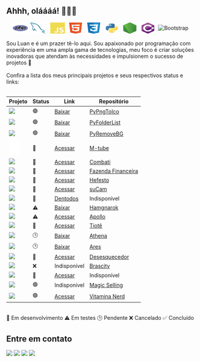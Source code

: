 ## Ahhh, oláááá! 👋👋👋 

<div style="display: inline_block; text-align: center;">
  <img align="center" alt="PHP" height="30" width="40" src="https://raw.githubusercontent.com/devicons/devicon/master/icons/php/php-original.svg">&nbsp;
  <img align="center" alt="MySQL" height="30" width="40" src="https://raw.githubusercontent.com/devicons/devicon/master/icons/mysql/mysql-original.svg"> &nbsp;
  <img align="center" alt="Javascript" height="30" width="40" src="https://raw.githubusercontent.com/devicons/devicon/master/icons/javascript/javascript-plain.svg">&nbsp;
  <img align="center" alt="HTML5" height="30" width="40" src="https://raw.githubusercontent.com/devicons/devicon/master/icons/html5/html5-original.svg">&nbsp;
  <img align="center" alt="CSS" height="30" width="40" src="https://raw.githubusercontent.com/devicons/devicon/master/icons/css3/css3-original.svg">&nbsp;
  <img align="center" alt="Python" height="30" width="40" src="https://raw.githubusercontent.com/devicons/devicon/master/icons/python/python-original.svg">&nbsp;
  <img align="center" alt="NodeJS" height="30" width="40" src="https://raw.githubusercontent.com/devicons/devicon/master/icons/nodejs/nodejs-original.svg">&nbsp;
  <img align="center" alt="NodeJS" height="30" width="40" src="https://raw.githubusercontent.com/devicons/devicon/master/icons/csharp/csharp-original.svg">&nbsp;
  <img align="center" alt="Bootstrap" height="30" width="40" src="https://cdn.jsdelivr.net/gh/devicons/devicon/icons/bootstrap/bootstrap-original.svg">&nbsp;
</div>
<br/>
Sou Luan e é um prazer tê-lo aqui. Sou apaixonado por programação com experiência em uma ampla gama de tecnologias, meu foco é criar soluções inovadoras que atendam às necessidades e impulsionem o sucesso de projetos 🤖
<br/><br/>
Confira a lista dos meus principais projetos e seus respectivos status e links: <br/><br/>

| Projeto       | Status | Link | Repositório                                      |
|---------------|--------------|----------------|-------------------------------------------|
| <img src="https://github.com/luanbiao/PyPngToIco/raw/main/icone.png" height="40">      | 🟢 | [Baixar](https://github.com/luanbiao/PyPngToIco/releases/download/PngToIco/pypngtoico.exe) | [PyPngToIco](https://github.com/luanbiao/PyPngToIco)|
| <img src="https://github.com/luanbiao/PyFolderList/raw/main/icone.png" height="40">      | 🟢 | [Baixar](https://github.com/luanbiao/PyFolderList/releases/download/FolderList/PyFolderList.exe) | [PyFolderList](https://github.com/luanbiao/PyFolderList)|
| <img src="https://github.com/luanbiao/PyRemoveBG/raw/main/icone.png" height="40">      | 🟢 | [Baixar](https://github.com/luanbiao/PyRemoveBG/releases/download/Vers%C3%A3o/PyRemoveBG.exe) | [PyRemoveBG](https://github.com/luanbiao/PyRemoveBG)|
| <img src="https://github.com/luanbiao/m-tube/blob/main/YoutubeDownloaderWebApp/Assets/logow.png" height="40">      | 🚧 | [Acessar](https://mtube.tiote.com.br) | [M-tube](https://github.com/luanbiao/m-tube)|
| <img src="https://github.com/luanbiao/combaTI/raw/main/wwwroot/img/logo.png" height="40">      | 🚧 | [Acessar](https://combati.tiote.com.br) | [Combati](https://github.com/luanbiao/combati)|
| <img src="https://desesquecedor.com.br/uploads/1/anexos/favicon_original.png" height="40">      | 🚧 | [Acessar](https://fazendafinanceira.com.br) | [Fazenda Financeira](https://github.com/luanbiao/fazenda-financeira)|
| <img src="https://desesquecedor.com.br/uploads/1/anexos/hefesto_150.png" height="40">      | 🚧 | [Acessar](https://hefesto.tiote.com.br) | [Hefesto](https://github.com/luanbiao/hefesto)|
| <img src="https://desesquecedor.com.br/uploads/1/anexos/sucamicone.png" height="40">      | 🚧 | [Acessar](https://dentodos.com.br/sucam) | [suCam](https://github.com/luanbiao/sucam)|
| <img src="https://desesquecedor.com.br/uploads/1/anexos/dentodos.png" height="40">      | 🚧 | [Dentodos](https://dentodos.com.br) | Indisponível |
| <img src="https://desesquecedor.com.br/uploads/1/anexos/icone.png" height="40">     | ⚠️ | [Baixar](https://#)      | [Hamgnarok](https://github.com/luanbiao/hamgnarok) |
| <img src="https://zeus.tiote.com.br/imgs/apolo.png" height="40">        | ⚠️ | [Acessar](https://apollo.tiote.com.br)     | [Apollo](https://github.com/luanbiao/apollo) |
| <img src="https://tiote.com.br/tiote_t.png" height="40">         | 🚧 | [Acessar](https://tiote.com.br)     | [Tiotê](https://github.com/luanbiao/tiote) |
| <img src="https://zeus.tiote.com.br/imgs/athena.png" height="40">        | 🕒 | [Baixar](https://zeus.tiote.com.br/apps/athena.apk)    | [Athena](https://github.com/luanbiao/athena) |
| <img src="https://zeus.tiote.com.br/imgs/ares.png" height="40">          | 🕒 | [Baixar](https://zeus.tiote.com.br/apps/ares.apk)    | [Ares](https://github.com/luanbiao/ares) |
| <img src="https://desesquecedor.com.br/img/logo2.webp" height="40"> | 🚧 | [Acessar](https://desesquecedor.com.br)    | [Desesquecedor](https://github.com/luanbiao/desesquecedor_preview) |
| <img src="https://desesquecedor.com.br/uploads/1/anexos/logo_brascity.png" height="40">      | ❌ | Indisponível    | [Brascity](https://github.com/luanbiao/brascity) |
| <img src="https://desesquecedor.com.br/uploads/1/anexos/logo_fefute.png" height="40">        | 🚧 | [Acessar](https://fefute.com.br)     | Indisponível |
| <img src="https://desesquecedor.com.br/uploads/1/anexos/magicselling.png" height="40">  | 🟢 | Indisponível | [Magic Selling](https://github.com/luanbiao/magicselling) |
| <img src="https://vitaminanerd.com.br/marcas/Logo%20PinT.png" height="40"> | 🟢 | [Acessar](https://vitaminanerd.com.br)      | [Vitamina Nerd](https://github.com/luanbiao/vitaminanerd) |

<div style="display: inline_block"><br>
🚧 Em desenvolvimento
⚠️ Em testes  
🕒 Pendente
❌ Cancelado
✅ Concluído
</div>


## Entre em contato

<div> 
  <a href="https://instagram.com/luanbiao" target="_blank"><img src="https://img.shields.io/badge/-Instagram-%23E4405F?style=for-the-badge&logo=instagram&logoColor=white" target="_blank"></a>
  <a href="https://discord.gg/wagxzStdcR" target="_blank"><img src="https://img.shields.io/badge/Discord-7289DA?style=for-the-badge&logo=discord&logoColor=white" target="_blank"></a> 
  <a href = "mailto:luanbiao@hotmail.com"><img src="https://img.shields.io/badge/-Hotmail-%23333?style=for-the-badge&logo=hotmail&logoColor=white" target="_blank"></a>
  <a href="https://www.linkedin.com/in/luan-bi%C3%A3o-88028412b/" target="_blank"><img src="https://img.shields.io/badge/-LinkedIn-%230077B5?style=for-the-badge&logo=linkedin&logoColor=white" target="_blank"></a> 
</div>

